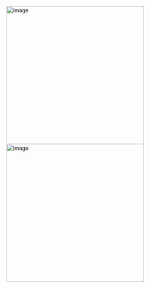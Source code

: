 <img width="362" alt="image" src="https://github.com/russvkm/AppleFramework-Swift-UI/assets/54277618/7b947710-7ff8-48b3-9ea9-70ea76aa195c">
<img width="362" alt="image" src="https://github.com/russvkm/AppleFramework-Swift-UI/assets/54277618/23288c65-746e-49df-bea3-9bb588464f6b">
